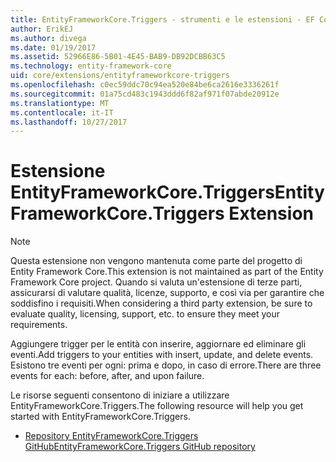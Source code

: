 ```yaml
---
title: EntityFrameworkCore.Triggers - strumenti e le estensioni - EF Core
author: ErikEJ
ms.author: divega
ms.date: 01/19/2017
ms.assetid: 52966E86-5B01-4E45-BAB9-DB92DCBB63C5
ms.technology: entity-framework-core
uid: core/extensions/entityframeworkcore-triggers
ms.openlocfilehash: c0ec59ddc70c94ea520e84be6ca2616e3336261f
ms.sourcegitcommit: 01a75cd483c1943ddd6f82af971f07abde20912e
ms.translationtype: MT
ms.contentlocale: it-IT
ms.lasthandoff: 10/27/2017
---
```

# <a name="entityframeworkcoretriggers-extension"></a><span data-ttu-id="519b9-102">Estensione EntityFrameworkCore.Triggers</span><span class="sxs-lookup"><span data-stu-id="519b9-102">EntityFrameworkCore.Triggers Extension</span></span>

> [!NOTE]  
> <span data-ttu-id="519b9-103">Questa estensione non vengono mantenuta come parte del progetto di Entity Framework Core.</span><span class="sxs-lookup"><span data-stu-id="519b9-103">This extension is not maintained as part of the Entity Framework Core project.</span></span> <span data-ttu-id="519b9-104">Quando si valuta un'estensione di terze parti, assicurarsi di valutare qualità, licenze, supporto, e così via per garantire che soddisfino i requisiti.</span><span class="sxs-lookup"><span data-stu-id="519b9-104">When considering a third party extension, be sure to evaluate quality, licensing, support, etc. to ensure they meet your requirements.</span></span>

<span data-ttu-id="519b9-105">Aggiungere trigger per le entità con inserire, aggiornare ed eliminare gli eventi.</span><span class="sxs-lookup"><span data-stu-id="519b9-105">Add triggers to your entities with insert, update, and delete events.</span></span> <span data-ttu-id="519b9-106">Esistono tre eventi per ogni: prima e dopo, in caso di errore.</span><span class="sxs-lookup"><span data-stu-id="519b9-106">There are three events for each: before, after, and upon failure.</span></span>

<span data-ttu-id="519b9-107">Le risorse seguenti consentono di iniziare a utilizzare EntityFrameworkCore.Triggers.</span><span class="sxs-lookup"><span data-stu-id="519b9-107">The following resource will help you get started with EntityFrameworkCore.Triggers.</span></span>
* [<span data-ttu-id="519b9-108">Repository EntityFrameworkCore.Triggers GitHub</span><span class="sxs-lookup"><span data-stu-id="519b9-108">EntityFrameworkCore.Triggers GitHub repository</span></span>](https://github.com/NickStrupat/EntityFramework.Triggers/)

